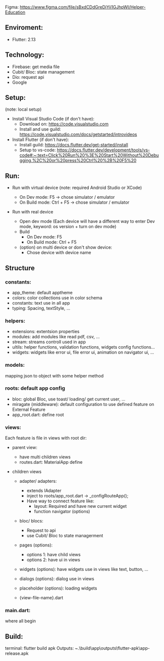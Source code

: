 Figma: https://www.figma.com/file/sBxdCDdGreDiYii1GJhpWI/Helper-Education

## Enviroment:

- Flutter: 2.13

## Technology:

- Firebase: get media file
- Cubit/ Bloc: state management
- Dio: request api
- Google

## Setup:

(note: local setup)

- Install Visual Studio Code (if don't have):
  - Download on: https://code.visualstudio.com
  - Install and use guild: https://code.visualstudio.com/docs/getstarted/introvideos
- Install Flutter (if don't have):
  - Install guild: https://docs.flutter.dev/get-started/install
  - Setup to vs-code: https://docs.flutter.dev/development/tools/vs-code#:~:text=Click%20Run%20%3E%20Start%20Without%20Debugging,%2C%20or%20press%20Ctrl%20%2B%20F5%20

## Run:

- Run with virtual device
  (note: required Android Studio or XCode)

  - On Dev mode: F5 -> chose simulator / emulator
  - On Build mode: Ctrl + F5 -> chose simulator / emulator

- Run with real device

  - Open dev mode
    (Each device will have a different way to enter Dev mode,
    keyword: os version + turn on dev mode)
  - Build
    - On Dev mode: F5
    - On Build mode: Ctrl + F5
  - (option) on multi device or don't show device:
    - Chose device with device name

## Structure

### constants:

- app_theme: default apptheme
- colors: color collections use in color schema
- constants: text use in all app
- typing: Spacing, textStyle, ...

### helpers:

- extensions: extentsion properties
- modules: add modules like read pdf, csv, ...
- stream: streams controll used in app
- ultils: helper functions, validation functions, widgets config functions...
- widgets: widgets like error ui, file error ui, animation on navigator ui, ...

### models:

mapping json to object with some helper method

### roots: default app config

- bloc: global Bloc, use toast/ loading/ get current user, ...
- miragate (middleware): default configuration to use defined feature on External Feature
- app_root.dart: define root

### views:

Each feature is file in views with root dir:

- parent view:

  - have multi children views
  - routes.dart: MaterialApp define

- children views

  - adapter/ adapters:

    - extends IAdapter
    - inject to roots/app_root.dart -> \_configRouteApp();
    - Have way to connect feature like:
      - layout: Required and have new current widget
      - function navigator (options)

  - bloc/ blocs:

    - Request to api
    - use Cubit/ Bloc to state managerment

  - pages (options):

    - options 1: have child views
    - options 2: have ui in views

  - widgets (options): have widgets use in views like text, button, ...

  - dialogs (options): dialog use in views

  - placeholder (options): loading widgets

  - {view-file-name}.dart

### main.dart:

where all begin

## Build:

terminal: flutter build apk
Outputs: ~.\build\app\outputs\flutter-apk\app-release.apk
